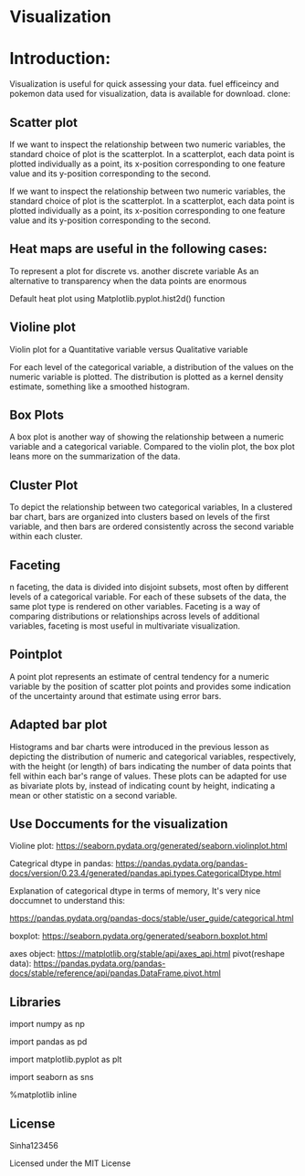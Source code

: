 # Visualization
# Introduction:
Visualization is useful for quick assessing your data. fuel efficeincy and pokemon data used for visualization, data is available for download.
clone: 
## Scatter plot
If we want to inspect the relationship between two numeric variables, the standard choice of plot is the scatterplot.
In a scatterplot, each data point is plotted individually as a point, its x-position corresponding to one feature value 
and its y-position corresponding to the second. 

If we want to inspect the relationship between two numeric variables, the standard choice of plot is the scatterplot. 
In a scatterplot, each data point is plotted individually as a point, its x-position corresponding to one feature value
and its y-position corresponding to the second. 

## Heat maps are useful in the following cases:

To represent a plot for discrete vs. another discrete variable
As an alternative to transparency when the data points are enormous

Default heat plot using Matplotlib.pyplot.hist2d() function

## Violine plot

Violin plot for a Quantitative variable versus Qualitative variable

For each level of the categorical variable, a distribution of the values on the numeric variable is plotted. The distribution is plotted as a kernel
density estimate, something like a smoothed histogram.

## Box Plots

A box plot is another way of showing the relationship between a numeric variable and a categorical variable. Compared to the violin plot, 
the box plot leans more on the summarization of the data.

## Cluster Plot

To depict the relationship between two categorical variables, In a clustered bar chart, bars are organized into clusters based on levels of the first variable, and then bars are ordered consistently across the second variable within each cluster. 

## Faceting

n faceting, the data is divided into disjoint subsets, most often by different levels of a categorical variable. For each of these subsets of the data, the same plot type is rendered on other variables. Faceting is a way of comparing distributions or relationships across levels of additional variables, faceting is most useful in multivariate visualization.

## Pointplot

A point plot represents an estimate of central tendency for a numeric variable by the position of scatter plot points and provides some indication of the uncertainty around that estimate using error bars.

## Adapted bar plot

Histograms and bar charts were introduced in the previous lesson as depicting the distribution of numeric and categorical variables, respectively, with the height (or length) of bars indicating the number of data points that fell within each bar's range of values. These plots can be adapted for use as bivariate plots by, instead of indicating count by height, indicating a mean or other statistic on a second variable.

## Use Doccuments for the visualization

Violine plot: https://seaborn.pydata.org/generated/seaborn.violinplot.html

Categrical dtype in pandas: https://pandas.pydata.org/pandas-docs/version/0.23.4/generated/pandas.api.types.CategoricalDtype.html

Explanation of categorical dtype in terms of memory, It's very nice doccumnet to understand this:

https://pandas.pydata.org/pandas-docs/stable/user_guide/categorical.html

boxplot: https://seaborn.pydata.org/generated/seaborn.boxplot.html

axes object: https://matplotlib.org/stable/api/axes_api.html
pivot(reshape data): https://pandas.pydata.org/pandas-docs/stable/reference/api/pandas.DataFrame.pivot.html

## Libraries

import numpy as np

import pandas as pd

import matplotlib.pyplot as plt

import seaborn as sns

%matplotlib inline

## License

Sinha123456

Licensed under the MIT License





